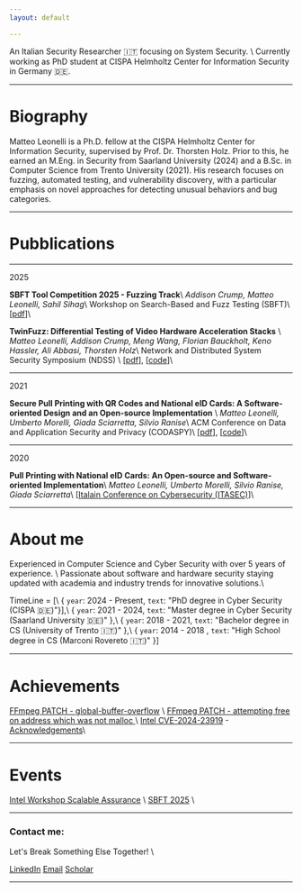 ```yaml
---
layout: default

---
```


An Italian Security Researcher 🇮🇹 focusing on System Security. \\
Currently working as PhD student at CISPA Helmholtz Center for Information Security in Germany 🇩🇪.

---

# Biography
<!-- >--- -->

Matteo Leonelli is a Ph.D. fellow at the CISPA Helmholtz Center for Information Security, supervised by Prof. Dr. Thorsten Holz. 
Prior to this, he earned an M.Eng. in Security from Saarland University (2024) and a B.Sc. in Computer Science from Trento University (2021). 
His research focuses on fuzzing, automated testing, and vulnerability discovery, with a particular emphasis on novel approaches for detecting unusual behaviors and bug categories.
<!-- He has published several papers in top-tier journals and conferences, such as NDSS... -->

---

# Pubblications

<!-- >--- -->
---
2025

**SBFT Tool Competition 2025 - Fuzzing Track**\\
*Addison Crump, _Matteo Leonelli_, Sahil Sihag*\\
Workshop on Search-Based and Fuzz Testing (SBFT)\\
[[pdf](https://conf.researchr.org/details/icse-2025/sbft-2025-papers/20/SBFT-Tool-Competition-2025-Fuzzing-Track)]\\


**TwinFuzz: Differential Testing of Video Hardware Acceleration Stacks** \\
*_Matteo Leonelli_, Addison Crump, Meng Wang, Florian Bauckholt, Keno Hassler, Ali Abbasi, Thorsten Holz*\\
Network and Distributed System Security Symposium (NDSS) \\
[[pdf](https://dx.doi.org/10.14722/ndss.2025.240526)], [[code](https://github.com/CISPA-SysSec/twinfuzz)]\\


---
2021

**Secure Pull Printing with QR Codes and National eID Cards: A Software-oriented Design and an Open-source Implementation** \\
*_Matteo Leonelli_, Umberto Morelli, Giada Sciarretta, Silvio Ranise*\\
ACM Conference on Data and Application Security and Privacy (CODASPY)\\
[[pdf](https://dl.acm.org/doi/10.1145/3422337.3447847)], [[code](https://github.com/stfbk/pullprinting)]\\


---
2020

**Pull Printing with National eID Cards: An Open-source and Software-oriented Implementation**\\
*_Matteo Leonelli_, Umberto Morelli, Silvio Ranise, Giada Sciarretta*\\
[[Italain Conference on Cybersecurity (ITASEC)](https://st.fbk.eu/news/2020/01/07/papers-accepted-at-itasec-2020/)]\\


---



# About me
Experienced in Computer Science and Cyber Security with over 5 years of experience. \\
Passionate about software and hardware security staying updated with academia and industry trends for innovative solutions.\\


TimeLine = [\\
{ `year`: 2024 - Present, `text`: "PhD degree in Cyber Security (CISPA 🇩🇪)"}],\\
{ `year`: 2021 - 2024,    `text`: "Master degree in Cyber Security (Saarland University 🇩🇪)" },\\
{ `year`: 2018 - 2021,    `text`: "Bachelor degree in CS (University of Trento 🇮🇹)" },\\
{ `year`: 2014 - 2018 ,   `text`: "High School degree in CS (Marconi Rovereto 🇮🇹)" }]

---

# Achievements

[FFmpeg PATCH - global-buffer-overflow](https://patchwork.ffmpeg.org/project/ffmpeg/patch/20231130122853.26758-1-michael@niedermayer.cc/) \\
[FFmpeg PATCH - attempting free on address which was not malloc ](https://patchwork.ffmpeg.org/project/ffmpeg/patch/20240206212640.9193-1-jamrial@gmail.com/) \\
[Intel CVE-2024-23919](https://cve.mitre.org/cgi-bin/cvename.cgi?name=CVE-2024-23919/) - [Acknowledgements](https://www.intel.com/content/www/us/en/security-center/advisory/intel-sa-01132.html)\\


---

# Events
[Intel Workshop Scalable Assurance](https://www.linkedin.com/pulse/busy-summer-academic-engagements-part-1-research-workshops-jason-fung-zoxic) \\
[SBFT 2025](https://sbft25.github.io/organisation/) \\


---

### Contact me: 

Let's Break Something Else Together! \\

[LinkedIn](https://www.linkedin.com/in/matteoleonelli/)
[Email](mailto:matteoleonelli99@gmail.com)
[Scholar](https://scholar.google.com/citations?user=3VYW2DwAAAAJ)

---